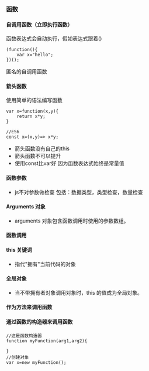 ### 函数

#### 自调用函数（立即执行函数）
函数表达式会自动执行，假如表达式跟着()
>
    (function(){
        var x="hello";
    })();

匿名的自调用函数

#### 箭头函数
使用简单的语法编写函数

>
    var x=function(x,y){
        return x*y;
    }

    //ES6
    const x=(x,y)=> x*y;

- 箭头函数没有自己的this
- 箭头函数不可以提升
- 使用const比var好 因为函数表达式始终是常量值

#### 函数参数
- js不对参数做检查
包括：数据类型，类型检查，数量检查

#### Arguments 对象
- arguments 对象包含函数调用时使用的参数数组。

#### 函数调用

#### this 关键词
- 指代"拥有"当前代码的对象

#### 全局对象
- 当不带拥有者对象调用对象时，this 的值成为全局对象。

#### 作为方法来调用函数
#### 通过函数的构造器来调用函数
>
    //这是函数构造器
    function myFunction(arg1,arg2){

    }
    //创建对象
    var x=new myFunction();